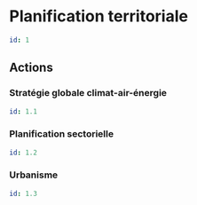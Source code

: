# Planification territoriale
```yaml
id: 1
```
## Actions
### Stratégie globale climat-air-énergie
```yaml
id: 1.1
```

### Planification sectorielle
```yaml
id: 1.2
```

### Urbanisme
```yaml
id: 1.3
```

